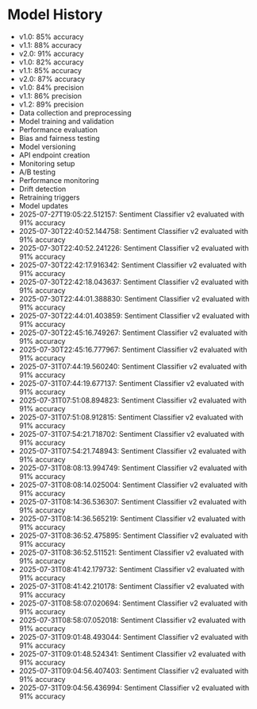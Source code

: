 # Model History

- v1.0: 85% accuracy
- v1.1: 88% accuracy
- v2.0: 91% accuracy
- v1.0: 82% accuracy
- v1.1: 85% accuracy
- v2.0: 87% accuracy
- v1.0: 84% precision
- v1.1: 86% precision
- v1.2: 89% precision
- Data collection and preprocessing
- Model training and validation
- Performance evaluation
- Bias and fairness testing
- Model versioning
- API endpoint creation
- Monitoring setup
- A/B testing
- Performance monitoring
- Drift detection
- Retraining triggers
- Model updates
- 2025-07-27T19:05:22.512157: Sentiment Classifier v2 evaluated with 91% accuracy
- 2025-07-30T22:40:52.144758: Sentiment Classifier v2 evaluated with 91% accuracy
- 2025-07-30T22:40:52.241226: Sentiment Classifier v2 evaluated with 91% accuracy
- 2025-07-30T22:42:17.916342: Sentiment Classifier v2 evaluated with 91% accuracy
- 2025-07-30T22:42:18.043637: Sentiment Classifier v2 evaluated with 91% accuracy
- 2025-07-30T22:44:01.388830: Sentiment Classifier v2 evaluated with 91% accuracy
- 2025-07-30T22:44:01.403859: Sentiment Classifier v2 evaluated with 91% accuracy
- 2025-07-30T22:45:16.749267: Sentiment Classifier v2 evaluated with 91% accuracy
- 2025-07-30T22:45:16.777967: Sentiment Classifier v2 evaluated with 91% accuracy
- 2025-07-31T07:44:19.560240: Sentiment Classifier v2 evaluated with 91% accuracy
- 2025-07-31T07:44:19.677137: Sentiment Classifier v2 evaluated with 91% accuracy
- 2025-07-31T07:51:08.894823: Sentiment Classifier v2 evaluated with 91% accuracy
- 2025-07-31T07:51:08.912815: Sentiment Classifier v2 evaluated with 91% accuracy
- 2025-07-31T07:54:21.718702: Sentiment Classifier v2 evaluated with 91% accuracy
- 2025-07-31T07:54:21.748943: Sentiment Classifier v2 evaluated with 91% accuracy
- 2025-07-31T08:08:13.994749: Sentiment Classifier v2 evaluated with 91% accuracy
- 2025-07-31T08:08:14.025004: Sentiment Classifier v2 evaluated with 91% accuracy
- 2025-07-31T08:14:36.536307: Sentiment Classifier v2 evaluated with 91% accuracy
- 2025-07-31T08:14:36.565219: Sentiment Classifier v2 evaluated with 91% accuracy
- 2025-07-31T08:36:52.475895: Sentiment Classifier v2 evaluated with 91% accuracy
- 2025-07-31T08:36:52.511521: Sentiment Classifier v2 evaluated with 91% accuracy
- 2025-07-31T08:41:42.179732: Sentiment Classifier v2 evaluated with 91% accuracy
- 2025-07-31T08:41:42.210178: Sentiment Classifier v2 evaluated with 91% accuracy
- 2025-07-31T08:58:07.020694: Sentiment Classifier v2 evaluated with 91% accuracy
- 2025-07-31T08:58:07.052018: Sentiment Classifier v2 evaluated with 91% accuracy
- 2025-07-31T09:01:48.493044: Sentiment Classifier v2 evaluated with 91% accuracy
- 2025-07-31T09:01:48.524341: Sentiment Classifier v2 evaluated with 91% accuracy
- 2025-07-31T09:04:56.407403: Sentiment Classifier v2 evaluated with 91% accuracy
- 2025-07-31T09:04:56.436994: Sentiment Classifier v2 evaluated with 91% accuracy
